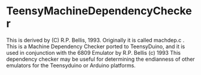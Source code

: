 # TeensyMachineDependencyChecker
This is derived by (C) R.P. Bellis, 1993. Originally it is called machdep.c .
This is a Machine Dependency Checker ported to TeensyDuino, and it is used in conjunction with the 6809 Emulator by R.P. Bellis (c) 1993
This dependency checker may be useful for determining the endianness of other emulators for the Teensyduino or Arduino platforms.

